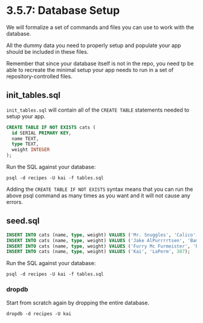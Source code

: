 # 3.5.7: Database Setup

We will formalize a set of commands and files you can use to work with the database.

All the dummy data you need to properly setup and populate your app should be included in these files.

Remember that since your database itself is not in the repo, you need tp be able to recreate the minimal setup your app needs to run in a set of repository-controlled files.

## init\_tables.sql

`init_tables.sql` will contain all of the `CREATE TABLE` statements needed to setup your app.

```sql
CREATE TABLE IF NOT EXISTS cats (
  id SERIAL PRIMARY KEY,
  name TEXT,
  type TEXT,
  weight INTEGER
);
```

Run the SQL against your database:

```text
psql -d recipes -U kai -f tables.sql
```

Adding the `CREATE TABLE IF NOT EXISTS` syntax means that you can run the above psql command as many times as you want and it will not cause any errors.

## seed.sql

```sql
INSERT INTO cats (name, type, weight) VALUES ('Mr. Snuggles', 'Calico', 327);
INSERT INTO cats (name, type, weight) VALUES ('Jake AlPurrrrtsen', 'Bambino', 424);
INSERT INTO cats (name, type, weight) VALUES ('Furry Mc Furmeister', 'Persian', 512);
INSERT INTO cats (name, type, weight) VALUES ('Kai', 'LaPerm', 387);
```

Run the SQL against your database:

```text
psql -d recipes -U kai -f tables.sql
```

### dropdb

Start from scratch again by dropping the entire database.

```text
dropdb -d recipes -U kai
```

